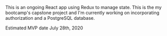 This is an ongoing React app using Redux to manage state. This is the my bootcamp's capstone project and I'm currently working on incorporating authorization and a PostgreSQL database. 

Estimated MVP date July 28th, 2020
